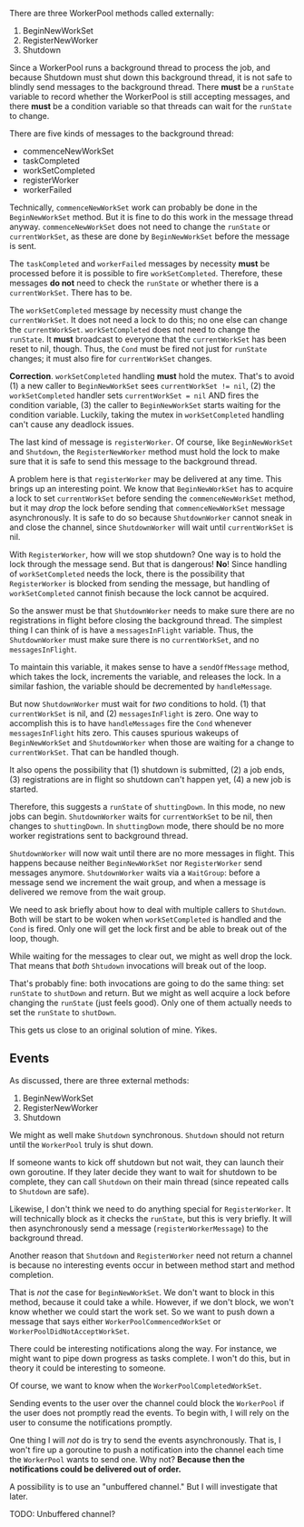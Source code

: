 There are three WorkerPool methods called externally:

1. BeginNewWorkSet
2. RegisterNewWorker
3. Shutdown

Since a WorkerPool runs a background thread to process the job, and
because Shutdown must shut down this background thread, it is not safe
to blindly send messages to the background thread. There **must** be a
`runState` variable to record whether the WorkerPool is still accepting
messages, and there **must** be a condition variable so that threads can
wait for the `runState` to change.

There are five kinds of messages to the background thread:

* commenceNewWorkSet
* taskCompleted
* workSetCompleted
* registerWorker
* workerFailed

Technically, `commenceNewWorkSet` work can probably be done in the
`BeginNewWorkSet` method. But it is fine to do this work in the message
thread anyway. `commenceNewWorkSet` does not need to change the
`runState` or `currentWorkSet`, as these are done by `BeginNewWorkSet`
before the message is sent.

The `taskCompleted` and `workerFailed` messages by necessity **must** be
processed before it is possible to fire `workSetCompleted`. Therefore,
these messages **do not** need to check the `runState` or whether there
is a `currentWorkSet`. There has to be.

The `workSetCompleted` message by necessity must change the
`currentWorkSet`. It does not need a lock to do this; no one else can
change the `currentWorkSet`. `workSetCompleted` does not need to change
the `runState`. It **must** broadcast to everyone that the
`currentWorkSet` has been reset to nil, though. Thus, the `Cond` must be
fired not just for `runState` changes; it must also fire for
`currentWorkSet` changes.

**Correction**. `workSetCompleted` handling **must** hold the mutex.
That's to avoid (1) a new caller to `BeginNewWorkSet` sees
`currentWorkSet != nil`, (2) the `workSetCompleted` handler sets
`currentWorkSet = nil` AND fires the condition variable, (3) the caller
to `BeginNewWorkSet` starts waiting for the condition variable. Luckily,
taking the mutex in `workSetCompleted` handling can't cause any
deadlock issues.

The last kind of message is `registerWorker`. Of course, like
`BeginNewWorkSet` and `Shutdown`, the `RegisterNewWorker` method must
hold the lock to make sure that it is safe to send this message to the
background thread.

A problem here is that `registerWorker` may be delivered at any time.
This brings up an interesting point. We know that `BeginNewWorkSet` has
to acquire a lock to set `currentWorkSet` before sending the
`commenceNewWorkSet` method, but it may *drop* the lock before sending
that `commenceNewWorkSet` message asynchronously. It is safe to do so
because `ShutdownWorker` cannot sneak in and close the channel, since
`ShutdownWorker` will wait until `currentWorkSet` is nil.

With `RegisterWorker`, how will we stop shutdown? One way is to hold the
lock through the message send. But that is dangerous! **No**! Since
handling of `workSetCompleted` needs the lock, there is the possibility
that `RegisterWorker` is blocked from sending the message, but handling
of `workSetCompleted` cannot finish because the lock cannot be acquired.

So the answer must be that `ShutdownWorker` needs to make sure there are
no registrations in flight before closing the background thread. The
simplest thing I can think of is have a `messagesInFlight` variable.
Thus, the `ShutdownWorker` must make sure there is no `currentWorkSet`,
and no `messagesInFlight`.

To maintain this variable, it makes sense to have a `sendOffMessage`
method, which takes the lock, increments the variable, and releases the
lock. In a similar fashion, the variable should be decremented by
`handleMessage`.

But now `ShutdownWorker` must wait for *two* conditions to hold. (1)
that `currentWorkSet` is nil, and (2) `messagesInFlight` is zero. One
way to accomplish this is to have `handleMessages` fire the `Cond`
whenever `messagesInFlight` hits zero. This causes spurious wakeups of
`BeginNewWorkSet` and `ShutdownWorker` when those are waiting for a
change to `currentWorkSet`. That can be handled though.

It also opens the possibility that (1) shutdown is submitted, (2) a job
ends, (3) registrations are in flight so shutdown can't happen yet, (4)
a new job is started.

Therefore, this suggests a `runState` of `shuttingDown`. In this mode,
no new jobs can begin. `ShutdownWorker` waits for `currentWorkSet` to be
nil, then changes to `shuttingDown`. In `shuttingDown` mode, there
should be no more worker registrations sent to background thread.

`ShutdownWorker` will now wait until there are no more messages in
flight. This happens because neither `BeginNewWorkSet` nor
`RegisterWorker` send messages anymore. `ShutdownWorker` waits via a
`WaitGroup`: before a message send we increment the wait group, and when
a message is delivered we remove from the wait group.

We need to ask briefly about how to deal with multiple callers to
`Shutdown`. Both will be start to be woken when `workSetCompleted` is
handled and the `Cond` is fired. Only one will get the lock first and be
able to break out of the loop, though.

While waiting for the messages to clear out, we might as well drop the
lock. That means that *both* `Shtudown` invocations will break out of
the loop.

That's probably fine: both invocations are going to do the same thing:
set `runState` to `shutDown` and return. But we might as well acquire a
lock before changing the `runState` (just feels good). Only one of them
actually needs to set the `runState` to `shutDown`.

This gets us close to an original solution of mine. Yikes.

## Events

As discussed, there are three external methods:

1. BeginNewWorkSet
2. RegisterNewWorker
3. Shutdown

We might as well make `Shutdown` synchronous. `Shutdown` should not
return until the `WorkerPool` truly is shut down.

If someone wants to kick off shutdown but not wait, they can launch
their own goroutine. If they later decide they want to wait for shutdown
to be complete, they can call `Shutdown` on their main thread (since
repeated calls to `Shutdown` are safe).

Likewise, I don't think we need to do anything special for
`RegisterWorker`. It will technically block as it checks the `runState`,
but this is very briefly. It will then asynchronously send a message
(`registerWorkerMessage`) to the background thread.

Another reason that `Shutdown` and `RegisterWorker` need not return a
channel is because no interesting events occur in between method start
and method completion.

That is *not* the case for `BeginNewWorkSet`. We don't want to block in
this method, because it could take a while. However, if we don't block,
we won't know whether we could start the work set. So we want to push
down a message that says either `WorkerPoolCommencedWorkSet` or
`WorkerPoolDidNotAcceptWorkSet`.

There could be interesting notifications along the way. For instance, we
might want to pipe down progress as tasks complete. I won't do this, but
in theory it could be interesting to someone.

Of course, we want to know when the `WorkerPoolCompletedWorkSet`.

Sending events to the user over the channel could block the `WorkerPool`
if the user does not promptly read the events. To begin with, I will
rely on the user to consume the notifications promptly.

One thing I will *not* do is try to send the events asynchronously. That
is, I won't fire up a goroutine to push a notification into the channel
each time the `WorkerPool` wants to send one. Why not? **Because then
the notifications could be delivered out of order.**

A possibility is to use an "unbuffered channel." But I will investigate
that later.

TODO: Unbuffered channel?

